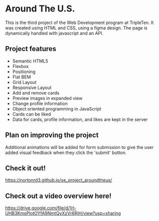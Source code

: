 # Around The U.S.

This is the third project of the Web Development program at TripleTen. It was created using HTML and CSS, using a figma design. The page is dynamically handled with javascript and an API.

## Project features

- Semantic HTML5
- Flexbox
- Positioning
- Flat BEM
- Grid Layout
- Responsive Layout
- Add and remove cards
- Preview images in expanded view
- Change profile information
- Object oriented programming in JavaScript
- Cards can be liked
- Data for cards, profile information, and likes are kept in the server

## Plan on improving the project

Additional animations will be added for form submission to give the user added visual feedback when they click the 'submit' button.

## Check it out!

https://nortonrd3.github.io/se_project_aroundtheus/

## Check out a video overview here!

https://drive.google.com/file/d/1rl-UHB3KmsPlotOYfA9NmtQyXzVr6RjH/view?usp=sharing

